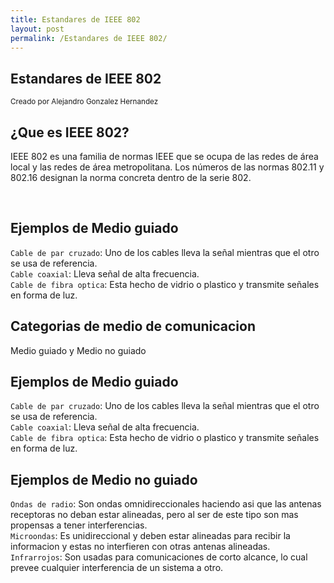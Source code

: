 ```yaml
---
title: Estandares de IEEE 802
layout: post
permalink: /Estandares de IEEE 802/
---
```


<section>
    <h1>Estandares de IEEE 802</h1>
    <p>
        <small> Creado por Alejandro Gonzalez Hernandez </small>
    </p>
</section>

<section>
    <h2>¿Que es IEEE 802?</h2>
    <p>
 IEEE 802 es una familia de normas IEEE que se ocupa de las redes de área local y las redes de área metropolitana. Los números de las normas 802.11 y 802.16 designan la norma concreta dentro de la serie 802.
    </p>
    <br>
        <a href="#" class="navigate-down">  
        </a>
     </section>
    <section>
        <h2>Ejemplos de Medio guiado</h2>
        <p><code>Cable de par cruzado</code>: Uno de los cables lleva la señal mientras que el otro se usa de referencia.<br> <code>Cable coaxial</code>: Lleva señal de alta frecuencia.<br> <code>Cable de fibra optica</code>: Esta hecho de vidrio o plastico y transmite señales en forma de luz.</p>
          <a href="#/2">
        </a>
    </section>
    <section>
</section>


<!-- Example of nested vertical slides -->
<section>
    <section>
        <h2>Categorias de medio de comunicacion</h2>
        <p>Medio guiado y Medio no guiado</p>
    </section>
    <section>
        <h2>Ejemplos de Medio guiado</h2>
        <p><code>Cable de par cruzado</code>: Uno de los cables lleva la señal mientras que el otro se usa de referencia.<br> <code>Cable coaxial</code>: Lleva señal de alta frecuencia.<br> <code>Cable de fibra optica</code>: Esta hecho de vidrio o plastico y transmite señales en forma de luz.</p>
    </section>
    <section>
        <h2>Ejemplos de Medio no guiado</h2>
        <p><code>Ondas de radio</code>: Son ondas omnidireccionales haciendo asi que las antenas receptoras no deban estar alineadas, pero al ser de este tipo son mas propensas a tener interferencias.<br> <code>Microondas</code>: Es unidireccional y deben estar alineadas para recibir la informacion y estas no interfieren con otras antenas alineadas.<br> <code>Infrarrojos</code>: Son usadas para comunicaciones de corto alcance, lo cual prevee cualquier interferencia de un sistema a otro.</p>
    </section>
</section>
